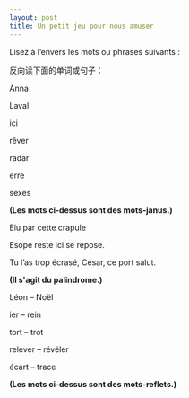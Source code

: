 ```yaml
---
layout: post
title: Un petit jeu pour nous amuser
---
```


Lisez à l’envers les mots ou phrases suivants :

反向读下面的单词或句子：

Anna

Laval

ici

rêver

radar

erre

sexes

**(Les mots ci-dessus sont des mots-janus.)**

Elu par cette crapule

Esope reste ici se repose.

Tu l’as trop écrasé, César, ce port salut.

**(Il s'agit du palindrome.)**

Léon – Noël

ier – rein

tort – trot

relever – révéler

écart – trace

**(Les mots ci-dessus sont des mots-reflets.)**
